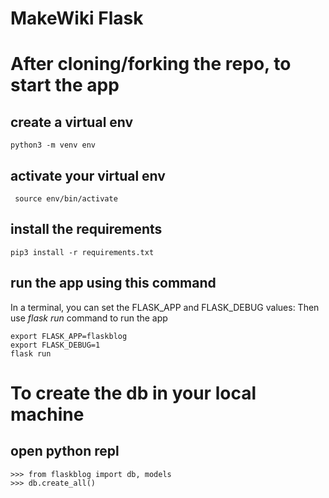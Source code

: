 # MakeWiki Flask

# After cloning/forking the repo, to start the app
 
## create a virtual env 
```python3 -m venv env```

## activate your virtual env
``` source env/bin/activate```

## install the requirements
```pip3 install -r requirements.txt```

## run the app using this command
In a terminal, you can set the FLASK_APP and FLASK_DEBUG values:
Then use *flask run* command to run the app
```
export FLASK_APP=flaskblog
export FLASK_DEBUG=1
flask run
```

# To create the db in your local machine
## open python repl
```
>>> from flaskblog import db, models
>>> db.create_all()
```